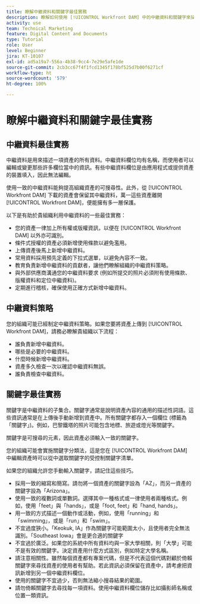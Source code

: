 ```yaml
---
title: 瞭解中繼資料和關鍵字最佳實務
description: 瞭解如何使用 [!UICONTROL Workfront DAM] 中的中繼資料和關鍵字來描述資產，以便提高組織資產的可搜尋性。
activity: use
team: Technical Marketing
feature: Digital Content and Documents
type: Tutorial
role: User
level: Beginner
jira: KT-10107
exl-id: ad5a19a7-556a-4b38-9cc4-7e29e5afe1de
source-git-commit: 2cb3cc67f4f1fcd1345f178bf525d7b00f6271cf
workflow-type: ht
source-wordcount: '579'
ht-degree: 100%

---
```


# 瞭解中繼資料和關鍵字最佳實務

## 中繼資料最佳實務

中繼資料是用來描述一項資產的所有資料。中繼資料欄位均有名稱，而使用者可以編輯或變更那些許多欄位當中的資訊。有些中繼資料欄位是由應用程式或提供資產的裝置填入，因此無法編輯。

使用一致的中繼資料能夠提高組織資產的可搜尋性。此外，從 [!UICONTROL Workfront DAM] 下載的資產會保留其中繼資料，萬一這些資產離開 [!UICONTROL Workfront DAM]，便能擁有多一層保護。

以下是有助於貴組織利用中繼資料的一些最佳實務：

* 您的資產一律加上所有權或版權資訊，以便在 [!UICONTROL Workfront DAM] 以外亦可識別。
* 條件式授權的資產必須新增使用條款以避免濫用。
* 上傳資產後馬上新增中繼資料。
* 常用資料採用預先定義的下拉式選單，以避免內容不一致。
* 教育負責新增中繼資料的貢獻者，讓他們瞭解組織的中繼資料策略。
* 與外部供應商溝通您的中繼資料要求 (例如所提交的照片必須附有使用條款、版權資料和定位中繼資料)。
* 定期進行稽核，確保使用正確方式新增中繼資料。

## 中繼資料策略

您的組織可能已經制定中繼資料策略。如果您要將資產上傳到 [!UICONTROL Workfront DAM]，請務必瞭解貴組織以下流程：

* 誰負責新增中繼資料。
* 哪些是必要的中繼資料。
* 什麼時候新增中繼資料。
* 資產多久檢查一次以確認中繼資料無誤。
* 誰負責檢查中繼資料。

## 關鍵字最佳實務

關鍵字是中繼資料的子集合。關鍵字通常是說明資產內容的通用的描述性詞語。這些資訊通常是在上傳後手動新增到資產中。所有關鍵字都存入一個欄位 (標籤為「關鍵字」)。例如，巴黎鐵塔的照片可能包含地標、旅遊或燈光等關鍵字。

關鍵字是可搜尋的元素，因此資產必須輸入一致的關鍵字。

您的組織可能會實施關鍵字分類法，這是您在 [!UICONTROL Workfront DAM] 中編輯資產時可以從中選取關鍵字的受控制關鍵字清單。

如果您的組織允許您手動輸入關鍵字，請記住這些技巧。

* 採用一致的縮寫和簡寫。請勿將一個資產的關鍵字設為「AZ」，而另一資產的關鍵字設為「Arizona」。
* 使用一致的複數詞或單數詞。選擇其中一種格式或一律使用者兩種格式。例如，使用「feet」與「hands」，或是「foot, feet」和「hand, hands」。
* 用一致的方式描述一個動作或活動，例如，使用「running」和「swimming」，或是「run」和「swim」。
* 不宜過度狹小。「Keokuk, IA」作為關鍵字可能範圍太小，且使用者完全無法識別。「Southeast Iowa」會是更合適的關鍵字
* 不宜過於廣泛。如果您的系統中所有資料均與一家大學相關，則「大學」可能不是有效的關鍵字。決定資產用什麼方式區別，例如特定大學名稱。
* 請注意相關性。雖然每個資產都有專案代碼，但是不代表這個代碼對顧於倚賴關鍵字來尋找資產的使用者有幫助。若此資訊必須保留在資產中，請考慮把資訊新增到另一個中繼資料欄位。
* 使用的關鍵字不宜過少，否則無法縮小搜尋結果的範圍。
* 請勿倚賴關鍵字去尋找每一項資料。使用中繼資料欄位儲存比如攝影師名稱或位置一類資訊。
